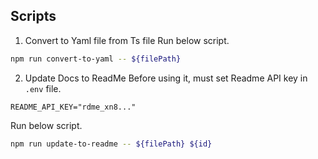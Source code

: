 ## Scripts
1. Convert to Yaml file from Ts file
Run below script.
```sh
npm run convert-to-yaml -- ${filePath}
```

2. Update Docs to ReadMe
Before using it, must set Readme API key in `.env` file.
```
README_API_KEY="rdme_xn8..."

```

Run below script.

```sh
npm run update-to-readme -- ${filePath} ${id}
```

